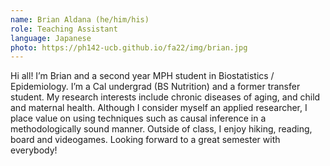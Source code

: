 ```yaml
---
name: Brian Aldana (he/him/his)
role: Teaching Assistant
language: Japanese
photo: https://ph142-ucb.github.io/fa22/img/brian.jpg
---
```


Hi all! I’m Brian and a second year MPH student in Biostatistics / Epidemiology. I’m a Cal undergrad (BS Nutrition) and a former transfer student. My research interests include chronic diseases of aging, and child and maternal health. Although I consider myself an applied researcher, I place value on using techniques such as causal inference in a methodologically sound manner. Outside of class, I enjoy hiking, reading, board and videogames. Looking forward to a great semester with everybody!